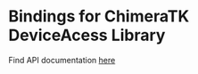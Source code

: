 # Bindings for ChimeraTK DeviceAcess Library
Find API documentation [here](https://chimeratk.github.io/DeviceAccess-PythonBindings/01.02/index.html)

